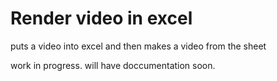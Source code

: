 # Render video in excel
 puts a video into excel and then makes a video from the sheet

work in progress. will have doccumentation soon. 